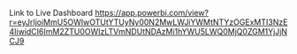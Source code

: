 Link to Live Dashboard
https://app.powerbi.com/view?r=eyJrIjoiMmU5OWIwOTUtYTUyNy00N2MwLWJiYWMtNTYzOGExMTI3NzE4IiwidCI6ImM2ZTU0OWIzLTVmNDUtNDAzMi1hYWU5LWQ0MjQ0ZGM1YjJjNCJ9
